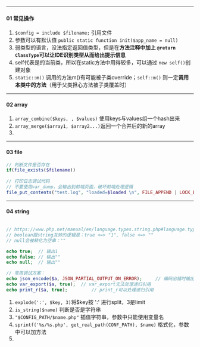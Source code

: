 



-----

#### 01 常见操作



1. `$config = include $filename;` 引用文件
2. 参数可以有默认值 `public static function init($app_name = null)`
3. 弱类型的语言，没法指定返回值类型，但是在**方法注释中加上 `@return ClassType`可以让IDE识别类型从而给出提示信息**
4. self代表是的当前类，所以在static方法中用得较多，可以通过 `new self()`创建对象
5. `static::m()` 调用的方法m()有可能被子类override；`self::m()` 则一定**调用本类中的方法**（用于父类担心方法被子类覆盖时）





---

#### 02 array



1. `array_combine($keys, , $values)` 使用keys与values组一个hash出来
2. `array_merge($array1, $array2...)`返回一个合并后的新的array
3. 



-----

#### 03 file



```php
// 判断文件是否存在
if(file_exists($filename)) 
  
// 打印日志调试代码
// 不要使用var_dump，会输出到前端页面，破坏前端处理逻辑
file_put_contents("test.log", "loaded=$loaded \n", FILE_APPEND | LOCK_EX);


```





---

#### 04 string

```php

// https://www.php.net/manual/en/language.types.string.php#language.types.string.casting
// boolean跟string互转的逻辑是：true <=> "1", false <=> ""
// null会被转化为空串：""

echo true;  // 输出1
echo false; // 输出""
echo null;  // 输出""

// 常用调试方案：
echo json_encode($a, JSON_PARTIAL_OUTPUT_ON_ERROR); 	// 编码出错时输出部分结果，而不是""。有时我们使用json_encode()测试，输出空串让人迷惑
echo var_export($a, true);  // var_export无法处理递归引用
echo print_r($a, true);			// print_r可以处理递归引用

```



1. `explode(':', $key, 3)`将$key按 ':' 进行split，3是limit
2. `is_string($name)` 判断是否是字符串
3. `"$CONFIG_PATH/$name.php"` 插值字符串，参数中只能使用变量名
4. `sprintf('%s/%s.php', get_real_path(CONF_PATH), $name)` 格式化，参数中可以加方法
5. 

